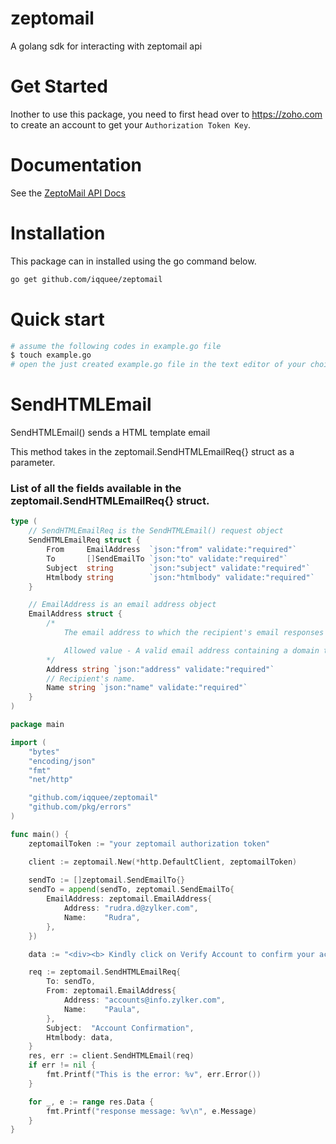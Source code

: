# zeptomail
A golang sdk for interacting with zeptomail api 

# Get Started
Inother to use this package, you need to first head over to https://zoho.com to create an account to get your `Authorization Token Key`.
# Documentation
See the [ZeptoMail API Docs](https://www.zoho.com/zeptomail/help/introduction.html)

# Installation
This package can in installed using the go command below.
```sh
go get github.com/iqquee/zeptomail
```
# Quick start
```sh
# assume the following codes in example.go file
$ touch example.go
# open the just created example.go file in the text editor of your choice
```

# SendHTMLEmail
SendHTMLEmail() sends a HTML template email

This method takes in the zeptomail.SendHTMLEmailReq{} struct as a parameter.
### List of all the fields available in the zeptomail.SendHTMLEmailReq{} struct.
```go
type ( 
    // SendHTMLEmailReq is the SendHTMLEmail() request object
    SendHTMLEmailReq struct {
		From     EmailAddress  `json:"from" validate:"required"`
		To       []SendEmailTo `json:"to" validate:"required"`
		Subject  string        `json:"subject" validate:"required"`
		Htmlbody string        `json:"htmlbody" validate:"required"`
	}

    // EmailAddress is an email address object
    EmailAddress struct {
		/*
			The email address to which the recipient's email responses will be addressed.

			Allowed value - A valid email address containing a domain that is verified in your Mail Agent.
		*/
		Address string `json:"address" validate:"required"`
		// Recipient's name.
		Name string `json:"name" validate:"required"`
	}
)
```

```go
package main

import (
	"bytes"
	"encoding/json"
	"fmt"
	"net/http"

	"github.com/iqquee/zeptomail"
	"github.com/pkg/errors"
)

func main() {
	zeptomailToken := "your zeptomail authorization token"

	client := zeptomail.New(*http.DefaultClient, zeptomailToken)
	
    sendTo := []zeptomail.SendEmailTo{}
	sendTo = append(sendTo, zeptomail.SendEmailTo{
		EmailAddress: zeptomail.EmailAddress{
			Address: "rudra.d@zylker.com",
			Name:    "Rudra",
		},
	})

	data := "<div><b> Kindly click on Verify Account to confirm your account </b></div>"

	req := zeptomail.SendHTMLEmailReq{
		To: sendTo,
		From: zeptomail.EmailAddress{
			Address: "accounts@info.zylker.com",
			Name:    "Paula",
		},
		Subject:  "Account Confirmation",
		Htmlbody: data,
	}
	res, err := client.SendHTMLEmail(req)
	if err != nil {
		fmt.Printf("This is the error: %v", err.Error())
	}

	for _, e := range res.Data {
		fmt.Printf("response message: %v\n", e.Message)
	}
}
```
